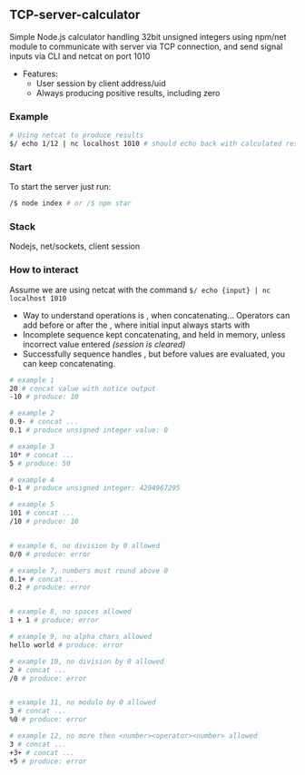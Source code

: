 

## TCP-server-calculator
Simple Node.js calculator handling 32bit unsigned integers using npm/net module to communicate with server via TCP connection, and send signal inputs via CLI and netcat on port 1010
- Features:
    - User session by client address/uid
    - Always producing positive results, including zero

### Example
```sh
# Using netcat to produce results
$/ echo 1/12 | nc localhost 1010 # should echo back with calculated result
``` 


### Start
To start the server just run:

```sh
/$ node index # or /$ npm star

```

### Stack
Nodejs, net/sockets, client session



### How to interact
Assume we are using netcat with the command `$/ echo {input} | nc localhost 1010`
- Way to understand operations is <number><operator><number>, when concatenating... Operators can add before or after the <number>, where initial input always starts with <number>
- Incomplete sequence kept concatenating, and held in memory, unless incorrect value entered _(session is cleared)_
- Successfully sequence handles <number><operator><number>, but before values are evaluated, you can keep concatenating.

```sh
# example 1
20 # concat value with notice output
-10 # produce: 10

# example 2
0.9- # concat ...
0.1 # produce unsigned integer value: 0

# example 3
10* # concat ...
5 # produce: 50

# example 4
0-1 # produce unsigned integer: 4294967295

# example 5
101 # concat ...
/10 # produce: 10 


# example 6, no division by 0 allowed
0/0 # produce: error

# example 7, numbers must round above 0
0.1+ # concat ...
0.2 # produce: error


# example 8, no spaces allowed
1 + 1 # produce: error

# example 9, no alpha chars allowed
hello world # produce: error

# example 10, no division by 0 allowed
2 # concat ...
/0 # produce: error


# example 11, no modulo by 0 allowed
3 # concat ...
%0 # produce: error

# example 12, no more then <number><operator><number> allowed
3 # concat ...
+3+ # concat ...
+5 # produce: error

```




